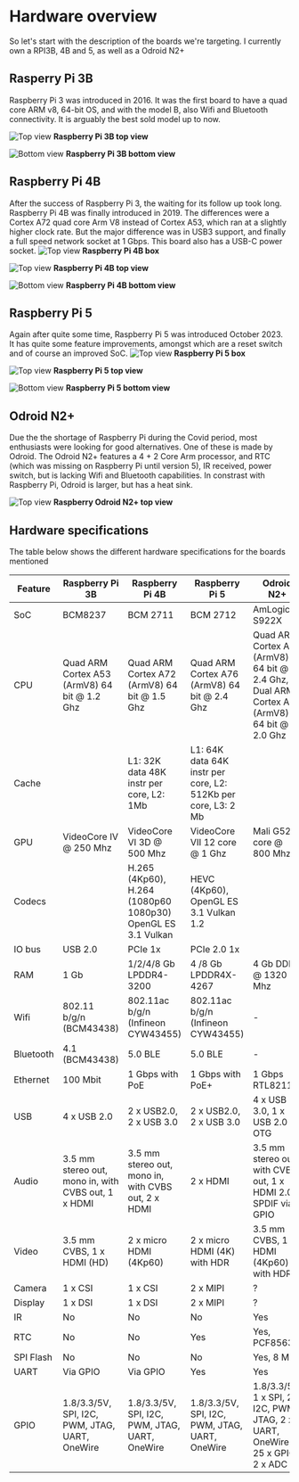 # Hardware overview

So let's start with the description of the boards we're targeting. I currently own a RPI3B, 4B and 5, as well as a Odroid N2+

## Rasperry Pi 3B

Raspberry Pi 3 was introduced in 2016. It was the first board to have a quad core ARM v8, 64-bit OS, and with the model B, also Wifi and Bluetooth connectivity. It is arguably the best sold model up to now.

![Top view](images/RPI3B-top.jpg)
__Raspberry Pi 3B top view__

![Bottom view](images/RPI3B-bottom.jpg)
__Raspberry Pi 3B bottom view__

## Raspberry Pi 4B

After the success of Raspberry Pi 3, the waiting for its follow up took long. Raspberry Pi 4B was finally introduced in 2019. The differences were a Cortex A72 quad core Arm V8 instead of Cortex A53, which ran at a slightly higher clock rate. But the major difference was in USB3 support, and finally a full speed network socket at 1 Gbps. This board also has a USB-C power socket.
![Top view](images/RPI4B-box.jpg)
__Raspberry Pi 4B box__

![Top view](images/RPI4B-top.jpg)
__Raspberry Pi 4B top view__

![Bottom view](images/RPI4B-bottom.jpg)
__Raspberry Pi 4B bottom view__

## Raspberry Pi 5

Again after quite some time, Raspberry Pi 5 was introduced October 2023. It has quite some feature improvements, amongst which are a reset switch and of course an improved SoC.
![Top view](images/RPI5-box.jpg)
__Raspberry Pi 5 box__

![Top view](images/RPI5-top.jpg)
__Raspberry Pi 5 top view__

![Bottom view](images/RPI5-bottom.jpg)
__Raspberry Pi 5 bottom view__

## Odroid N2+

Due the the shortage of Raspberry Pi during the Covid period, most enthusiasts were looking for good alternatives. One of these is made by Odroid. The Odroid N2+ features a 4 + 2 Core Arm processor, and RTC (which was missing on Raspberry Pi until version 5), IR received, power switch, but is lacking Wifi and Bluetooth capabilities. In constrast with Raspberry Pi, Odroid is larger, but has a heat sink.

![Top view](images/Odroid-N2+-top.jpg)
__Raspberry Odroid N2+ top view__

## Hardware specifications

The table below shows the different hardware specifications for the boards mentioned

| Feature   | Raspberry Pi 3B                                            | Raspberry Pi 4B                                             | Raspberry Pi 5                                                | Odroid N2+                                                                                 |
|-----------|------------------------------------------------------------|-------------------------------------------------------------|---------------------------------------------------------------|--------------------------------------------------------------------------------------------|
| SoC       | BCM8237                                                    | BCM 2711                                                    | BCM 2712                                                      | AmLogic S922X                                                                              |
| CPU       | Quad ARM Cortex A53 (ArmV8) 64 bit @ 1.2 Ghz               | Quad ARM Cortex A72 (ArmV8) 64 bit @ 1.5 Ghz                | Quad ARM Cortex A76 (ArmV8) 64 bit @ 2.4 Ghz                  | Quad ARM Cortex A73 (ArmV8) 64 bit @ 2.4 Ghz, Dual ARM Cortex A53 (ArmV8) 64 bit @ 2.0 Ghz |                                                     |
| Cache     |                                                            | L1: 32K data 48K instr per core, L2: 1Mb                    | L1: 64K data 64K instr per core, L2: 512Kb per core, L3: 2 Mb |                                                                                            |
| GPU       | VideoCore IV @ 250 Mhz                                     | VideoCore VI 3D @ 500 Mhz                                   | VideoCore VII 12 core @ 1 Ghz                                 | Mali G52 6 core @ 800 Mhz                                                                  |
| Codecs    |                                                            | H.265 (4Kp60), H.264 (1080p60 1080p30) OpenGL ES 3.1 Vulkan | HEVC (4Kp60), OpenGL ES 3.1 Vulkan 1.2                        |                                                                                            |
| IO bus    | USB 2.0                                                    | PCIe 1x                                                     | PCIe 2.0 1x                                                   |                                                                                            |
| RAM       | 1 Gb                                                       | 1/2/4/8 Gb LPDDR4-3200                                      | 4 /8 Gb LPDDR4X-4267                                          | 4 Gb DDR4 @ 1320 Mhz                                                                       |
| Wifi      | 802.11 b/g/n (BCM43438)                                    | 802.11ac b/g/n (Infineon CYW43455)                          | 802.11ac b/g/n (Infineon CYW43455)                            | -                                                                                          |
| Bluetooth | 4.1 (BCM43438)                                             | 5.0 BLE                                                     | 5.0 BLE                                                       | -                                                                                          |
| Ethernet  | 100 Mbit                                                   | 1 Gbps with PoE                                             | 1 Gbps with PoE+                                              | 1 Gbps RTL8211F                                                                            |
| USB       | 4 x USB 2.0                                                | 2 x USB2.0, 2 x USB 3.0                                     | 2 x USB2.0, 2 x USB 3.0                                       | 4 x USB 3.0, 1 x USB 2.0 OTG                                                               |
| Audio     | 3.5 mm stereo out, mono in, with CVBS out, 1 x HDMI        | 3.5 mm stereo out, mono in, with CVBS out, 2 x HDMI         | 2 x HDMI                                                      | 3.5 mm stereo out, with CVBS out, 1 x HDMI 2.0, SPDIF via GPIO                             |
| Video     | 3.5 mm CVBS, 1 x HDMI (HD)                                 | 2 x micro HDMI (4Kp60)                                      | 2 x micro HDMI (4K) with HDR                                  | 3.5 mm CVBS, 1 x HDMI (4Kp60) with HDR                                                     |
| Camera    | 1 x CSI                                                    | 1 x CSI                                                     | 2 x MIPI                                                      | ?                                                                                          |
| Display   | 1 x DSI                                                    | 1 x DSI                                                     | 2 x MIPI                                                      | ?                                                                                          |
| IR        | No                                                         | No                                                          | No                                                            | Yes                                                                                        |
| RTC       | No                                                         | No                                                          | Yes                                                           | Yes, PCF8563                                                                               |
| SPI Flash | No                                                         | No                                                          | No                                                            | Yes, 8 Mb                                                                                  |
| UART      | Via GPIO                                                   | Via GPIO                                                    | Yes                                                           | Yes                                                                                        |
| GPIO      | 1.8/3.3/5V, SPI, I2C, PWM, JTAG, UART, OneWire             | 1.8/3.3/5V, SPI, I2C, PWM, JTAG, UART, OneWire              | 1.8/3.3/5V, SPI, I2C, PWM, JTAG, UART, OneWire                | 1.8/3.3/5V, 1 x SPI, 2 x I2C, PWM, JTAG, 2 x UART, OneWire, 25 x GPIO, 2 x ADC             |
